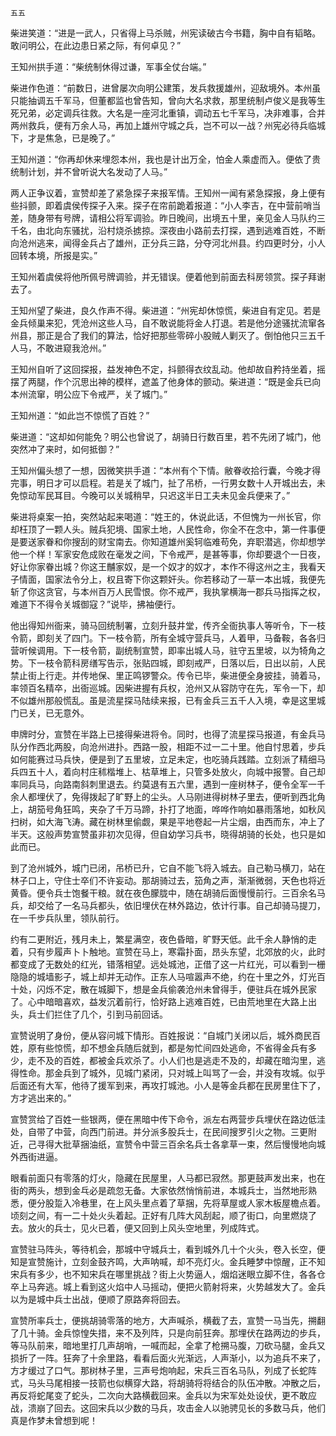     五五 

   柴进笑道：“进是一武人，只省得上马杀贼，州宪读破古今书籍，胸中自有韬略。敢问明公，在此边患日紧之际，有何卓见？”

   王知州拱手道：“柴统制休得过谦，军事全仗台端。”

   柴进作色道：“前数日，进曾屡次向明公建策，发兵救援雄州，迎敌境外。本州虽只能抽调五千军马，但董都监也曾告知，曾向大名求救，那里统制卢俊义是我等生死兄弟，必定调兵往救。大名是一座河北重镇，调动五七千军马，决非难事，合并两州救兵，便有万余人马，再加上雄州守城之兵，岂不可以一战？州宪必待兵临城下，才是焦急，已是晚了。”

   王知州道：“你再却休来埋怨本州，我也是计出万全，怕金人乘虚而入。便依了贵统制计划，并不曾听说大名发动了人马。”

   两人正争议着，宣赞却差了紧急探子来报军情。王知州一闻有紧急探报，身上便有些抖颤，即着虞侯传探子入来。探子在帘前跪着报道：“小人李吉，在中营前哨当差，随身带有号牌，请相公将军调验。昨日晚间，出境五十里，亲见金人马队约三千名，由北向东骚扰，沿村烧杀掳掠。深夜由小路前去打探，遇到逃难百姓，不断向沧州逃来，闻得金兵占了雄州，正分兵三路，分夺河北州县。约四更时分，小人回转本境，所报是实。”

   王知州着虞侯将他所佩号牌调验，并无错误。便着他到前面去科房领赏。探子拜谢去了。

   王知州望了柴进，良久作声不得。柴进道：“州宪却休惊慌，柴进自有定见。若是金兵倾巢来犯，凭沧州这些人马，自不敢说能将金人打退。若是他分途骚扰流窜各州县，那正是合了我们的算法，恰好把那些零碎小股贼人剿灭了。倒怕他只三五千人马，不敢进窥我沧州。”

   王知州自听了这回探报，益发神色不定，抖颤得衣纹乱动。他却故自矜持坐着，摇摆了两腿，作个沉思出神的模样，遮盖了他身体的颤动。柴进道：“既是金兵已向本州流窜，明公应下令戒严，关了城门。”

   王知州道：“如此岂不惊慌了百姓？”

   柴进道：“这却如何能免？明公也曾说了，胡骑日行数百里，若不先闭了城门，他突然冲了来时，如何抵御？”

   王知州偏头想了一想，因微笑拱手道：“本州有个下情。敝眷收拾行囊，今晚才得完事，明日才可以启程。若是关了城门，扯了吊桥，一行男女数十人开城出去，未免惊动军民耳目。今晚可以关城稍早，只迟这半日工夫未见金兵便来了。”

   柴进将桌案一拍，突然站起来喝道：“姓王的，休说此话，不但愧为一州长官，你却枉顶了一颗人头。贼兵犯境、国家土地，人民性命，你全不在念中，第一件事便是要送家眷和你搜刮的财宝南去。你知道雄州奚轲临难苟免，弃职潜逃，你却想学他一个样！军家安危成败在毫发之间，下令戒严，是甚等事，你却要退个一日夜，好让你家眷出城？你这王黼家奴，是一个奴才的奴才，本作不得这州之主，我看天子情面，国家法令分上，权且寄下你这颗奸头。你若移动了一草一本出城，我便先斩了你这贪官，与本州百万人民雪恨。你不戒严，我执掌横海一郡兵马指挥之权，难道下不得令关城御寇？”说毕，拂袖便行。

   他出得知州衙来，骑马回统制署，立刻升鼓井堂，传齐全衙执事人等听令，下一枝令箭，即刻关了四门。下一枝令箭，所有全城守营兵马，人着甲，马备鞍，各各归营听候调用。下一枝令箭，副统制宣赞，即率出城人马，驻守五里坡，以为犄角之势。下一枝令箭科房缮写告示，张贴四城，即刻戒严，日落以后，日出以前，人民禁止街上行走。并传地保、里正鸣锣警众。传令已毕，柴进便全身披挂，骑着马，率领百名精卒，出衙巡城。因柴进握有兵权，沧州又从容防守在先，军令一下，却不似雄州那般慌乱。虽是流星探马陆续来报，已有金兵三五千人入境，幸是这里城门已关，已无意外。

   申牌时分，宣赞在半路上已接得柴进将令。同时，也得了流星探马报道，有金兵马队分作西北两股，向沧州进扑。西路一股，相距不过一二十里。他自忖思着，步兵如何能赛过马兵快，便是到了五里坡，立足未定，也吃骑兵践踏。立刻派了精细马兵四五十人，着向村庄秫楷堆上、枯草堆上，只管多处放火，向城中报警。自己却率同兵马，向路南斜刺里退去。约莫退有五六里，遇到一座树林子，便令全军一千余人都埋伏了，免得拨起了旷野上的尘头。人马刚进得树林子里去，便听到西北角上，胡笳号角狂鸣，夹杂了千万马蹄，扑打了地面，哗哗作响如暴雨落地，如秋风扫树，如大海飞涛。藏在树林里偷觑，果是平地卷起一片尘烟，由西而东，冲上了半天。这般声势宣赞虽非初次见得，但自幼学习兵书，晓得胡骑的长处，也只是如此而已。

   到了沧州城外，城门已闭，吊桥已升，它自不能飞将入城去。自己勒马横刀，站在林子口上，守住士卒们不许妄动。那胡骑过去，笳角之声，渐渐微弱，天色也将近黄昏。便令兵士饱餐干粮。就在夜色朦胧中，随在胡骑后面慢慢前行。三百余名马兵，却交给了一名马兵都头，依旧埋伏在林外路边，依计行事。自己却骑马提刀，在一千步兵队里，领队前行。

   约有二更附近，残月未上，繁星满空，夜色昏暗，旷野天低。此千余人静悄的走着，只有步履声卜卜触地。宣赞在马上，寒霜扑面，昂头东望，北郊放的火，此时都变成了无数处的红光，错落相望。远处城池，正借了这一片红光，可以看到一栅隐隐的城墙影子，城上却并无动作。正东人马喧嚣声不绝，约在十里之外，灯光百十处，闪烁不定，散在城脚下，想是金兵偷袭沧州未曾得手，便驻兵在城外民家了。心中暗暗喜欢，益发沉着前行，恰好路上逃难百姓，已由荒地里在大路上出头，兵士们拦住了几个，引到马前回话。

   宣赞说明了身份，便从容问城下情形。百姓报说：“自城门关闭以后，城外商民百姓，原有些惊慌，却不想金兵随后就到，都是匆忙间四处逃命，不省得金兵有多少，走不及的百姓，都被金兵欢杀了。小人们也是逃走不及的，却藏在暗沟里，逃得性命。那金兵到了城外，见城门紧闭，只对城上叫骂了一会，并没有攻城。似乎后面还有大军，他待了援军到来，再攻打城池。小人是等金兵都在民房里住下了，方才逃出来的。”

   宣赞赏给了百姓一些银两，便在黑暗中传下命令，派左右两营步兵埋伏在路边低洼处，自带了中营，向西门前进。并分派多股兵士，在民间搜罗引火之物。三更附近，己寻得大批草捆油纸，宣赞令中营三百余名兵士各拿草一束，然后慢慢地向城外西街进逼。

   眼看前面只有零落的灯火，隐藏在民屋里，人马都已寂然。那更鼓声发出来，也在街的两头，想到金乓必是疏忽无备。大家依然悄悄前进，本城兵士，当然地形熟悉，便分股踅入冷巷里，在上风头里点着了草捆，先将草屋或人家木板屋檐点着。顷刻之间，有一二十处火头着起。正好有几阵大风刮起，顺了街口，向里燃烧了去。放火的兵士，见火已着，便又回到上风头空地里，列成阵式。

   宣赞驻马阵头，等待机会，那城中守城兵士，看到城外几十个火头，卷入长空，便知是宣赞施计，立刻金鼓齐鸣，大声呐喊，却不亮灯火。金兵睡梦中惊醒，正不知宋兵有多少，也不知宋兵在哪里挑战？街上火势逼人，烟焰迷眼立脚不住，各各仓卒上马奔逃。城上看到这火焰中人马摇动，便把火箭射将来，火势越发大了。金兵以为是城中兵士出战，便顺了原路奔将回去。

   宣赞所率兵士，便挑胡骑零落的地方，大声喊杀，横截了去，宣赞一马当先，搠翻了几十骑。金兵惊惶失措，来不及列阵，只是向前狂奔。那埋伏在路两边的步兵，等马队前来，暗地里打几声胡哨，一喊而起，全拿了枪搠马腹，刀砍马腿，金兵又损折了一阵。狂奔了十余里路，看看后面火光渐远，人声渐小，以为追兵不来了，方才缓过了口气。那树林子里，三声号炮响起，宋兵三百名马队，列成了长蛇阵式，马头马尾相接一技箭也似横穿大路，将胡骑将将结合的队伍冲散。冲散之后，再反将蛇尾变了蛇头，二次向大路横截回来。金兵以为宋军处处设伏，更不敢应战，溃崩了回去。这回宋兵以少数的马兵，攻击金人以驰骋见长的多数马兵，他们真是作梦未曾想到呢！

